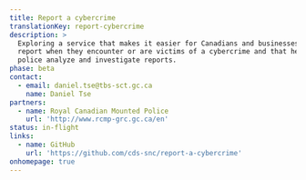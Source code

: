 ```yaml
---
title: Report a cybercrime
translationKey: report-cybercrime
description: >
  Exploring a service that makes it easier for Canadians and businesses to
  report when they encounter or are victims of a cybercrime and that helps
  police analyze and investigate reports.
phase: beta
contact:
  - email: daniel.tse@tbs-sct.gc.ca
    name: Daniel Tse
partners:
  - name: Royal Canadian Mounted Police
    url: 'http://www.rcmp-grc.gc.ca/en'
status: in-flight
links:
  - name: GitHub
    url: 'https://github.com/cds-snc/report-a-cybercrime'
onhomepage: true
---
```


